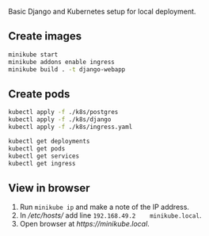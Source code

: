 Basic Django and Kubernetes setup for local deployment.

## Create images

```bash
minikube start
minikube addons enable ingress
minikube build . -t django-webapp
```

## Create pods

```bash
kubectl apply -f ./k8s/postgres
kubectl apply -f ./k8s/django
kubectl apply -f ./k8s/ingress.yaml

kubectl get deployments
kubectl get pods
kubectl get services
kubectl get ingress
```

## View in browser

1. Run `minikube ip` and make a note of the IP address.
2. In _/etc/hosts/_ add line `192.168.49.2    minikube.local`.
3. Open browser at _https://minikube.local_.

